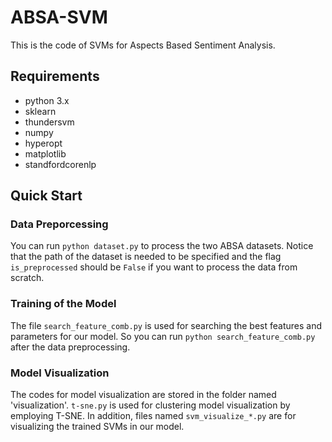 # ABSA-SVM
This is the code of SVMs for Aspects Based Sentiment Analysis.

## Requirements
- python 3.x 
- sklearn 
- thundersvm 
- numpy 
- hyperopt
- matplotlib
- standfordcorenlp 

## Quick Start
### Data Preporcessing
You can run `python dataset.py` to process the two ABSA datasets. Notice that the path of the dataset is needed to be specified and the flag `is_preprocessed` should be `False` if you want to process the data from scratch.
### Training of the Model
The file `search_feature_comb.py` is used for searching the best features and parameters for our model. So you can run `python search_feature_comb.py` after the data preprocessing.
### Model Visualization
The codes for model visualization are stored in the folder named 'visualization'. `t-sne.py` is used for clustering model visualization by employing T-SNE. In addition, files named `svm_visualize_*.py` are for visualizing the trained SVMs in our model.
